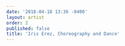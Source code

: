 ```yaml
---
date: '2018-04-18 13:36 -0400'
layout: artist
order: 2
published: false
title: 'Iris Erez, Choreography and Dance'
---
```

